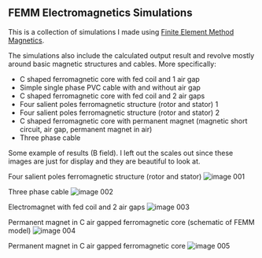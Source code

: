 ## FEMM Electromagnetics Simulations

This is a collection of simulations I made using [Finite Element Method Magnetics](http://www.femm.info/wiki/HomePage).

The simulations also include the calculated output result and revolve mostly around basic magnetic structures and cables. More specifically:

- C shaped ferromagnetic core with fed coil and 1 air gap
- Simple single phase PVC cable with and without air gap
- C shaped ferromagnetic core with fed coil and 2 air gaps
- Four salient poles ferromagnetic structure (rotor and stator) 1
- Four salient poles ferromagnetic structure (rotor and stator) 2
- C shaped ferromagnetic core with permanent magnet (magnetic short circuit, air gap, permanent magnet in air)
- Three phase cable

Some example of results (B field). I left out the scales out since these images are just for display and they are beautiful to look at.

Four salient poles ferromagnetic structure (rotor and stator)
![image 001](https://user-images.githubusercontent.com/13961654/53670353-b8771780-3c7a-11e9-8f00-ee31803c9ac6.png)

Three phase cable
![image 002](https://user-images.githubusercontent.com/13961654/53670354-b8771780-3c7a-11e9-85bc-2625ff272488.png)

Electromagnet with fed coil and 2 air gaps
![image 003](https://user-images.githubusercontent.com/13961654/53670358-b90fae00-3c7a-11e9-9737-85cca9202485.png)

Permanent magnet in C air gapped ferromagnetic core (schematic of FEMM model)
![image 004](https://user-images.githubusercontent.com/13961654/53670360-b9a84480-3c7a-11e9-8fc9-b55175a9574a.png)

Permanent magnet in C air gapped ferromagnetic core
![image 005](https://user-images.githubusercontent.com/13961654/53670352-b7de8100-3c7a-11e9-974d-34a9eb6d2d02.png)

